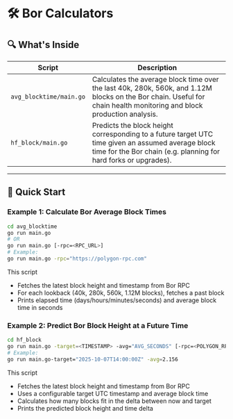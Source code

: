 # 🛠️ Bor Calculators

## 🔍 What's Inside

| Script                  | Description                                                                                                                                                           |
|-------------------------|-----------------------------------------------------------------------------------------------------------------------------------------------------------------------|
| `avg_blocktime/main.go` | Calculates the average block time over the last 40k, 280k, 560k, and 1.12M blocks on the Bor chain. Useful for chain health monitoring and block production analysis. |
| `hf_block/main.go`      | Predicts the block height corresponding to a future target UTC time given an assumed average block time for the Bor chain (e.g. planning for hard forks or upgrades). |

---

## 🚀 Quick Start

### Example 1: Calculate Bor Average Block Times

```bash
cd avg_blocktime
go run main.go
# OR
go run main.go [-rpc=<RPC_URL>]
# Example:
go run main.go -rpc="https://polygon-rpc.com"
```

This script

- Fetches the latest block height and timestamp from Bor RPC
- For each lookback (40k, 280k, 560k, 1.12M blocks), fetches a past block
- Prints elapsed time (days/hours/minutes/seconds) and average block time in seconds

### Example 2: Predict Bor Block Height at a Future Time

```bash
cd hf_block
go run main.go -target=<TIMESTAMP> -avg="AVG_SECONDS" [-rpc=<POLYGON_RPC_URL>] 
# Example:
go run main.go-target="2025-10-07T14:00:00Z" -avg=2.156
```

This script

- Fetches the latest block height and timestamp from Bor RPC
- Uses a configurable target UTC timestamp and average block time
- Calculates how many blocks fit in the delta between now and target
- Prints the predicted block height and time delta
